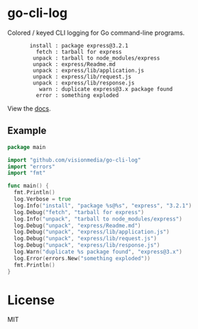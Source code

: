 
# go-cli-log

  Colored / keyed CLI logging for Go command-line programs.

```
       install : package express@3.2.1
         fetch : tarball for express
        unpack : tarball to node_modules/express
        unpack : express/Readme.md
        unpack : express/lib/application.js
        unpack : express/lib/request.js
        unpack : express/lib/response.js
          warn : duplicate express@3.x package found
         error : something exploded
```

  View the [docs](https://godoc.org/github.com/tj/go-cli-log).

## Example

```go
package main

import "github.com/visionmedia/go-cli-log"
import "errors"
import "fmt"

func main() {
  fmt.Println()
  log.Verbose = true
  log.Info("install", "package %s@%s", "express", "3.2.1")
  log.Debug("fetch", "tarball for express")
  log.Info("unpack", "tarball to node_modules/express")
  log.Debug("unpack", "express/Readme.md")
  log.Debug("unpack", "express/lib/application.js")
  log.Debug("unpack", "express/lib/request.js")
  log.Debug("unpack", "express/lib/response.js")
  log.Warn("duplicate %s package found", "express@3.x")
  log.Error(errors.New("something exploded"))
  fmt.Println()
}
```

# License

 MIT
